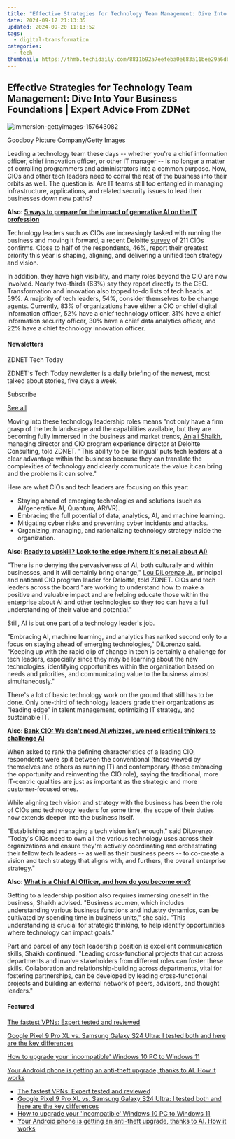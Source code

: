 ```yaml
---
title: "Effective Strategies for Technology Team Management: Dive Into Your Business Foundations | Expert Advice From ZDNet"
date: 2024-09-17 21:13:35
updated: 2024-09-20 11:13:52
tags:
  - digital-transformation
categories:
  - tech
thumbnail: https://thmb.techidaily.com/8811b92a7eefeba0e683a11bee29a6db304b4d3eeed54950f10cd7a4ce1787b2.jpg
---
```


## Effective Strategies for Technology Team Management: Dive Into Your Business Foundations | Expert Advice From ZDNet

![immersion-gettyimages-157643082](https://www.zdnet.com/a/img/resize/0a217ace943977c59b08bd6769aeefd74cc408d8/2024/06/07/b8088232-5a6e-43bc-abc7-5c179fef5d78/immersion-gettyimages-157643082.jpg?auto=webp&width=1280)

Goodboy Picture Company/Getty Images

Leading a technology team these days -- whether you're a chief information officer, chief innovation officer, or other IT manager -- is no longer a matter of corralling programmers and administrators into a common purpose. Now, CIOs and other tech leaders need to corral the rest of the business into their orbits as well. The question is: Are IT teams still too entangled in managing infrastructure, applications, and related security issues to lead their businesses down new paths? 

**Also: [5 ways to prepare for the impact of generative AI on the IT profession](https://www.zdnet.com/article/5-ways-to-prepare-for-the-impact-of-generative-ai-on-the-it-profession/)**

Technology leaders such as CIOs are increasingly tasked with running the business and moving it forward, a recent Deloitte [survey](https://www.prnewswire.com/news-releases/cio-perspectives-new-deloitte-survey-unveils-technology-leaders-current-priorities-performance-and-competencies-302162591.html?tc=eml%5Fcleartime) of 211 CIOs confirms. Close to half of the respondents, 46%, report their greatest priority this year is shaping, aligning, and delivering a unified tech strategy and vision. 

In addition, they have high visibility, and many roles beyond the CIO are now involved. Nearly two-thirds (63%) say they report directly to the CEO. Transformation and innovation also topped to-do lists of tech heads, at 59%. A majority of tech leaders, 54%, consider themselves to be change agents. Currently, 83% of organizations have either a CIO or chief digital information officer, 52% have a chief technology officer, 31% have a chief information security officer, 30% have a chief data analytics officer, and 22% have a chief technology innovation officer. 

#### Newsletters

ZDNET Tech Today

ZDNET's Tech Today newsletter is a daily briefing of the newest, most talked about stories, five days a week.

 Subscribe

[See all](https://www.zdnet.com/newsletters/)

Moving into these technology leadership roles means "not only have a firm grasp of the tech landscape and the capabilities available, but they are becoming fully immersed in the business and market trends, [Anjali Shaikh](https://www2.deloitte.com/us/en/profiles/anjali-shaikh.html), managing director and CIO program experience director at Deloitte Consulting, told ZDNET. "This ability to be 'bilingual' puts tech leaders at a clear advantage within the business because they can translate the complexities of technology and clearly communicate the value it can bring and the problems it can solve." 

Here are what CIOs and tech leaders are focusing on this year:

* Staying ahead of emerging technologies and solutions (such as AI/generative AI, Quantum, AR/VR).
* Embracing the full potential of data, analytics, AI, and machine learning.
* Mitigating cyber risks and preventing cyber incidents and attacks.
* Organizing, managing, and rationalizing technology strategy inside the organization.

**Also: [Ready to upskill? Look to the edge (where it's not all about AI)](https://www.zdnet.com/article/ready-to-upskill-look-to-the-edge-where-its-not-all-about-ai/)**

"There is no denying the pervasiveness of AI, both culturally and within businesses, and it will certainly bring change," [Lou DiLorenzo Jr.](https://www2.deloitte.com/us/en/profiles/lou-dilorenzo.html), principal and national CIO program leader for Deloitte, told ZDNET. CIOs and tech leaders across the board "are working to understand how to make a positive and valuable impact and are helping educate those within the enterprise about AI and other technologies so they too can have a full understanding of their value and potential." 

Still, AI is but one part of a technology leader's job. 

"Embracing AI, machine learning, and analytics has ranked second only to a focus on staying ahead of emerging technologies," DiLorenzo said. "Keeping up with the rapid clip of change in tech is certainly a challenge for tech leaders, especially since they may be learning about the new technologies, identifying opportunities within the organization based on needs and priorities, and communicating value to the business almost simultaneously."

There's a lot of basic technology work on the ground that still has to be done. Only one-third of technology leaders grade their organizations as "leading edge" in talent management, optimizing IT strategy, and sustainable IT. 

**Also: [Bank CIO: We don't need AI whizzes, we need critical thinkers to challenge AI](https://www.zdnet.com/article/bank-cio-we-dont-need-ai-pros-we-need-critical-thinkers-to-challenge-ai/)**

When asked to rank the defining characteristics of a leading CIO, respondents were split between the conventional (those viewed by themselves and others as running IT) and contemporary (those embracing the opportunity and reinventing the CIO role), saying the traditional, more IT-centric qualities are just as important as the strategic and more customer-focused ones. 

While aligning tech vision and strategy with the business has been the role of CIOs and technology leaders for some time, the scope of their duties now extends deeper into the business itself. 

"Establishing and managing a tech vision isn't enough," said DiLorenzo. "Today's CIOs need to own all the various technology uses across their organizations and ensure they're actively coordinating and orchestrating their fellow tech leaders -- as well as their business peers -- to co-create a vision and tech strategy that aligns with, and furthers, the overall enterprise strategy."

**Also: [What is a Chief AI Officer, and how do you become one?](https://www.zdnet.com/article/what-is-a-chief-ai-officer-and-how-do-you-become-one/)**

Getting to a leadership position also requires immersing oneself in the business, Shaikh advised. "Business acumen, which includes understanding various business functions and industry dynamics, can be cultivated by spending time in business units," she said. "This understanding is crucial for strategic thinking, to help identify opportunities where technology can impact goals."

Part and parcel of any tech leadership position is excellent communication skills, Shaikh continued. "Leading cross-functional projects that cut across departments and involve stakeholders from different roles can foster these skills. Collaboration and relationship-building across departments, vital for fostering partnerships, can be developed by leading cross-functional projects and building an external network of peers, advisors, and thought leaders."

#### Featured

[The fastest VPNs: Expert tested and reviewed](https://www.zdnet.com/article/fastest-vpn/ "The fastest VPNs: Expert tested and reviewed")

[Google Pixel 9 Pro XL vs. Samsung Galaxy S24 Ultra: I tested both and here are the key differences](https://www.zdnet.com/article/google-pixel-9-pro-xl-vs-samsung-galaxy-s24-ultra/ "Google Pixel 9 Pro XL vs. Samsung Galaxy S24 Ultra: I tested both and here are the key differences")

[How to upgrade your 'incompatible' Windows 10 PC to Windows 11](https://www.zdnet.com/article/how-to-upgrade-your-incompatible-windows-10-pc-to-windows-11/ "How to upgrade your 'incompatible' Windows 10 PC to Windows 11")

[Your Android phone is getting an anti-theft upgrade, thanks to AI. How it works](https://www.zdnet.com/article/your-android-phone-is-getting-an-anti-theft-upgrade-thanks-to-ai-how-it-works/ "Your Android phone is getting an anti-theft upgrade, thanks to AI. How it works")

* [The fastest VPNs: Expert tested and reviewed](https://www.zdnet.com/article/fastest-vpn/ "The fastest VPNs: Expert tested and reviewed")
* [Google Pixel 9 Pro XL vs. Samsung Galaxy S24 Ultra: I tested both and here are the key differences](https://www.zdnet.com/article/google-pixel-9-pro-xl-vs-samsung-galaxy-s24-ultra/ "Google Pixel 9 Pro XL vs. Samsung Galaxy S24 Ultra: I tested both and here are the key differences")
* [How to upgrade your 'incompatible' Windows 10 PC to Windows 11](https://www.zdnet.com/article/how-to-upgrade-your-incompatible-windows-10-pc-to-windows-11/ "How to upgrade your 'incompatible' Windows 10 PC to Windows 11")
* [Your Android phone is getting an anti-theft upgrade, thanks to AI. How it works](https://www.zdnet.com/article/your-android-phone-is-getting-an-anti-theft-upgrade-thanks-to-ai-how-it-works/ "Your Android phone is getting an anti-theft upgrade, thanks to AI. How it works")

<ins class="adsbygoogle"
     style="display:block"
     data-ad-format="autorelaxed"
     data-ad-client="ca-pub-7571918770474297"
     data-ad-slot="1223367746"></ins>



<ins class="adsbygoogle"
     style="display:block"
     data-ad-client="ca-pub-7571918770474297"
     data-ad-slot="8358498916"
     data-ad-format="auto"
     data-full-width-responsive="true"></ins>
